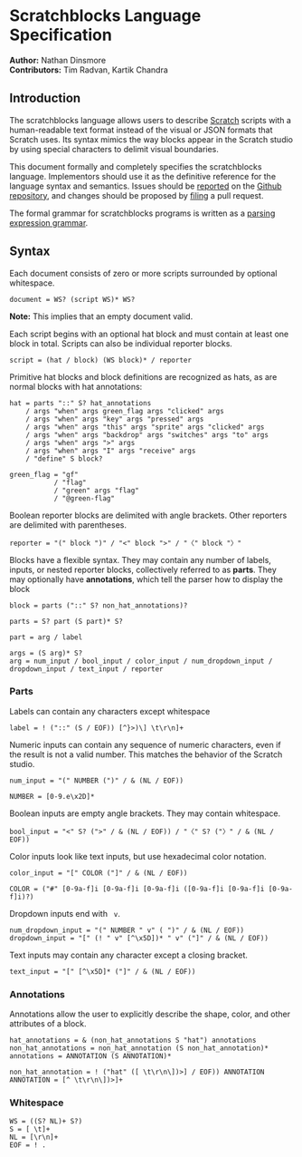 # Scratchblocks Language Specification

**Author:** Nathan Dinsmore
<br>
**Contributors:** Tim Radvan, Kartik Chandra

## Introduction

The scratchblocks language allows users to describe [Scratch][] scripts with a human-readable text format instead of the visual or JSON formats that Scratch uses. Its syntax mimics the way blocks appear in the Scratch studio by using special characters to delimit visual boundaries.

This document formally and completely specifies the scratchblocks language. Implementors should use it as the definitive reference for the language syntax and semantics. Issues should be [reported][repo-new-issue] on the [Github repository][repo], and changes should be proposed by [filing][repo-new-pull] a pull request.

The formal grammar for scratchblocks programs is written as a [parsing expression grammar][peg].

## Syntax

Each document consists of zero or more scripts surrounded by optional whitespace.

    document = WS? (script WS)* WS?

**Note:** This implies that an empty document valid.

Each script begins with an optional hat block and must contain at least one block in total. Scripts can also be individual reporter blocks.

    script = (hat / block) (WS block)* / reporter

Primitive hat blocks and block definitions are recognized as hats, as are normal blocks with hat annotations:

    hat = parts "::" S? hat_annotations
        / args "when" args green_flag args "clicked" args
        / args "when" args "key" args "pressed" args
        / args "when" args "this" args "sprite" args "clicked" args
        / args "when" args "backdrop" args "switches" args "to" args
        / args "when" args ">" args
        / args "when" args "I" args "receive" args
        / "define" S block?

    green_flag = "gf"
               / "flag"
               / "green" args "flag"
               / "@green-flag"

Boolean reporter blocks are delimited with angle brackets. Other reporters are delimited with parentheses.

    reporter = "(" block ")" / "<" block ">" / "〈" block "〉"

Blocks have a flexible syntax. They may contain any number of labels, inputs, or nested reporter blocks, collectively referred to as **parts**. They may optionally have **annotations**, which tell the parser how to display the block

    block = parts ("::" S? non_hat_annotations)?

    parts = S? part (S part)* S?

    part = arg / label

    args = (S arg)* S?
    arg = num_input / bool_input / color_input / num_dropdown_input / dropdown_input / text_input / reporter

### Parts

Labels can contain any characters except whitespace

    label = ! ("::" (S / EOF)) [^}>)\] \t\r\n]+

Numeric inputs can contain any sequence of numeric characters, even if the result is not a valid number. This matches the behavior of the Scratch studio.

    num_input = "(" NUMBER (")" / & (NL / EOF))

    NUMBER = [0-9.e\x2D]*

Boolean inputs are empty angle brackets. They may contain whitespace.

    bool_input = "<" S? (">" / & (NL / EOF)) / "〈" S? ("〉" / & (NL / EOF))

Color inputs look like text inputs, but use hexadecimal color notation.

    color_input = "[" COLOR ("]" / & (NL / EOF))

    COLOR = ("#" [0-9a-f]i [0-9a-f]i [0-9a-f]i ([0-9a-f]i [0-9a-f]i [0-9a-f]i)?)

Dropdown inputs end with ` v`.

    num_dropdown_input = "(" NUMBER " v" ( ")" / & (NL / EOF))
    dropdown_input = "[" (! " v" [^\x5D])* " v" ("]" / & (NL / EOF))

Text inputs may contain any character except a closing bracket.

    text_input = "[" [^\x5D]* ("]" / & (NL / EOF))

### Annotations

Annotations allow the user to explicitly describe the shape, color, and other attributes of a block.

    hat_annotations = & (non_hat_annotations S "hat") annotations
    non_hat_annotations = non_hat_annotation (S non_hat_annotation)*
    annotations = ANNOTATION (S ANNOTATION)*

    non_hat_annotation = ! ("hat" ([ \t\r\n\])>] / EOF)) ANNOTATION
    ANNOTATION = [^ \t\r\n\])>]+

### Whitespace

    WS = ((S? NL)+ S?)
    S = [ \t]+
    NL = [\r\n]+
    EOF = ! .

<!-- References -->

[scratch]: http://scratch.mit.edu/ "The Scratch programming language website"
[repo]: https://github.com/scratchblocks/spec/ "scratchblocks/spec on Github"
[repo-new-issue]: https://github.com/scratchblocks/spec/issues/new/ "Report an issue with scratchblocks/spec on Github"
[repo-new-pull]: https://github.com/scratchblocks/spec/compare/ "Send a pull request to scratchblocks/spec on Github"
[peg]: http://en.wikipedia.org/wiki/Parsing_expression_grammar "Parsing expression grammar on Wikipedia"
